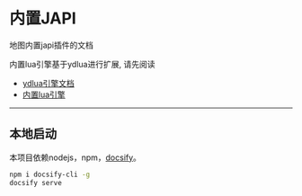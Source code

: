 # 内置JAPI

地图内置japi插件的文档

内置lua引擎基于ydlua进行扩展, 请先阅读

* [ydlua引擎文档](https://github.com/actboy168/jass2lua/blob/master/lua-engine.md)
* [内置lua引擎](Lua/引擎变动.md)

---

## 本地启动

本项目依赖nodejs，npm，[docsify](https://docsify.js.org/)。

``` bash
npm i docsify-cli -g
docsify serve
```
